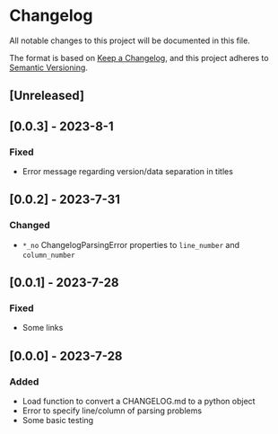 # Changelog

All notable changes to this project will be documented in this file.

The format is based on [Keep a Changelog](https://keepachangelog.com/en/1.0.0/),
and this project adheres to [Semantic Versioning](https://semver.org/spec/v2.0.0.html).

## [Unreleased]

## [0.0.3] - 2023-8-1

### Fixed

- Error message regarding version/data separation in titles

## [0.0.2] - 2023-7-31

### Changed

- `*_no` ChangelogParsingError properties to `line_number` and `column_number`

## [0.0.1] - 2023-7-28

### Fixed

- Some links

## [0.0.0] - 2023-7-28

### Added

- Load function to convert a CHANGELOG.md to a python object
- Error to specify line/column of parsing problems
- Some basic testing
